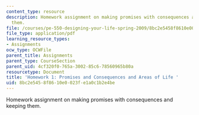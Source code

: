 ```yaml
---
content_type: resource
description: Homework assignment on making promises with consequences and keeping
  them.
file: /courses/pe-550-designing-your-life-spring-2009/8bc2e5458f8610e0023fe1a0c1b2e4be_MITPE_550iap09_s09_assn01.pdf
file_type: application/pdf
learning_resource_types:
- Assignments
ocw_type: OCWFile
parent_title: Assignments
parent_type: CourseSection
parent_uid: 4cf320f0-765a-3002-85c6-78560965b80a
resourcetype: Document
title: 'Homework 1: Promises and Consequences and Areas of Life '
uid: 8bc2e545-8f86-10e0-023f-e1a0c1b2e4be
---
```

Homework assignment on making promises with consequences and keeping them.